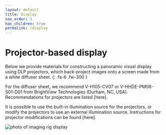 ```yaml
---
layout: default
title: Display
nav_order: 3
has_children: true
permalink: /display
---
```

# Projector-based display

Below we provide materials for constructing a panoramic visual display using DLP projectors, which back-project images onto a screen made from a white diffuser sheet.
{: .fs-6 .fw-300 }

For the diffuser sheet, we recommend V-H105-CV07 or V-HHDE-PM06-S01-D01 from BrightView Technologies (Durham, NC, USA). Recommendations for projectors are listed [here].

It is possible to use the built-in illumination source for the projectors, or modify the projectors to use an external illumination source. Instructions for projector modifications can be found [here].

![photo of imaging rig display](https://hjmh.github.io/ethoVR/assets/imagingRig_projectors_photo.jpg)
